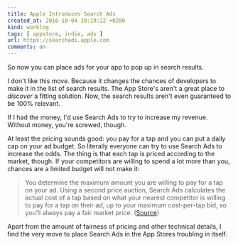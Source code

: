 ```yaml
---
title: Apple Introduces Search Ads
created_at: 2016-10-04 10:19:22 +0200
kind: worklog
tags: [ appstore, indie, ads ]
url: https://searchads.apple.com
comments: on
---
```


So now you can place ads for your app to pop up in search results.

I don't like this move. Because it changes the chances of developers to make it in the list of search results. The App Store's aren't a great place to _discover_ a fitting solution. Now, the search results aren't even guaranteed to be 100% relevant.

If I had the money, I'd use Search Ads to try to increase my revenue. Without money, you're screwed, though.

At least the pricing sounds good: you pay for a tap and you can put a daily cap on your ad budget. So literally everyone can try to use Search Ads to increase the odds. The thing is that each tap is priced according to the market, though. If your competitors are willing to spend a lot more than you, chances are a limited budget will not make it:

> You determine the maximum amount you are willing to pay for a tap on your ad. Using a second price auction, Search Ads calculates the actual cost of a tap based on what your nearest competitor is willing to pay for a tap on their ad, up to your maximum cost-per-tap bid, so you’ll always pay a fair market price. ([Source](https://searchads.apple.com/how-it-works#pricing))

Apart from the amount of fairness of pricing and other technical details, I find the very move to place Search Ads in the App Stores troubling in itself.
